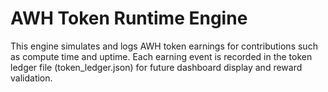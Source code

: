 # AWH Token Runtime Engine

This engine simulates and logs AWH token earnings for contributions such as compute time and uptime.
Each earning event is recorded in the token ledger file (token_ledger.json) for future dashboard display 
and reward validation.
